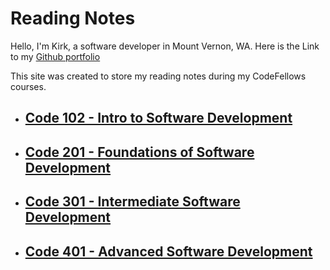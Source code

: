 # Reading Notes

Hello, I'm Kirk, a software developer in Mount Vernon, WA. Here is the Link to my [Github portfolio](https://github.com/KirkGarrison)

This site was created to store my reading notes during my CodeFellows courses.

- ## [Code 102 - Intro to Software Development](102-notes.md)
- ## [Code 201 - Foundations of Software Development](201-notes.md)
- ## [Code 301 - Intermediate Software Development](301-notes.md)
- ## [Code 401 - Advanced Software Development](401-notes.md)

